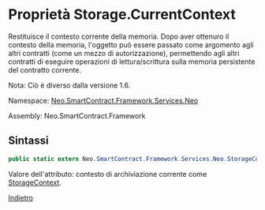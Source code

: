 # Proprietà Storage.CurrentContext 

Restituisce il contesto corrente della memoria. Dopo aver ottenuro il contesto della memoria, l'oggetto può essere passato come argomento agli altri contratti (come un mezzo di autorizzazione), permettendo agli altri contratti di eseguire operazioni di lettura/scrittura sulla memoria persistente del contratto corrente. 

Nota: Ciò è diverso dalla versione 1.6.

Namespace: [Neo.SmartContract.Framework.Services.Neo](../../neo.md)

Assembly: Neo.SmartContract.Framework

## Sintassi

```c#
public static extern Neo.SmartContract.Framework.Services.Neo.StorageContext CurrentContext {get;}
```

Valore dell'attributo: contesto di archiviazione corrente come [StorageContext](../StorageContext.md).



[Indietro](../Storage.md)
